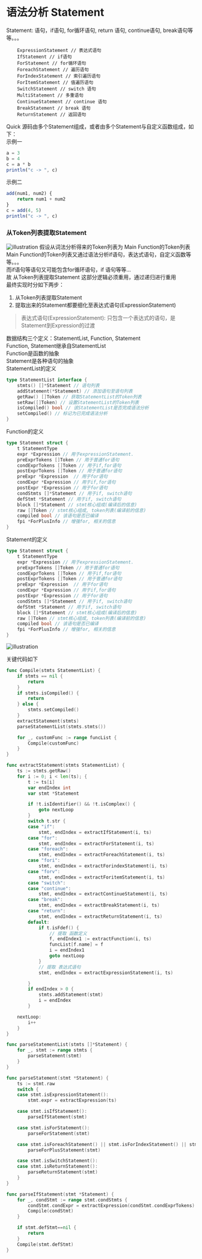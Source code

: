 # 语法分析 Statement
Statement: 语句，if语句, for循环语句, return 语句, continue语句, break语句等等。。。
```
    ExpressionStatement // 表达式语句
    IfStatement // if语句
    ForStatement // for循环语句
    ForeachStatement // 遍历语句
    ForIndexStatement // 索引遍历语句
    ForItemStatement // 值遍历语句
    SwitchStatement // switch 语句
    MultiStatement // 多重语句
    ContinueStatement // continue 语句
    BreakStatement // break 语句
    ReturnStatement // 返回语句
```


Quick 源码由多个Statement组成，或者由多个Statement与自定义函数组成，如下：  
示例一
```js
a = 3
b = 4
c = a * b
println("c -> ", c)
```
示例二
```js
add(num1, num2) {
    return num1 + num2
}
c = add(4, 5)
println("c -> ", c)
```

### 从Token列表提取Statement
![illustration](../img/syntax-analysis/extract-statement.png)
假设从词法分析得来的Token列表为 Main Function的Token列表  
Main Function的Token列表又通过语法分析if语句，表达式语句，自定义函数等等。。。  
而if语句等语句又可能包含for循环语句，if 语句等等...  
故 从Token列表提取Statement 这部分逻辑必须重用，通过递归进行重用  
最终实现时分如下两步：
1. 从Token列表提取Statement
2. 提取出来的Statement都要细化至表达式语句(ExpressionStatement)
> 表达式语句(ExpressionStatement): 只包含一个表达式的语句，是Statement到Expression的过渡

数据结构三个定义：StatementList, Function, Statement  
Function, Statement继承自StatementList  
Function是函数的抽象  
Statement是各种语句的抽象  
StatementList的定义
```go
type StatementList interface {
	stmts() []*Statement // 语句列表
	addStatement(*Statement) // 添加语句至语句列表
	getRaw() []Token // 获取StatementList的Token列表
	setRaw([]Token) // 设置StatementList的Token列表
	isCompiled() bool // 该StatementList是否完成语法分析
	setCompiled() // 标记为已完成语法分析
}
```
Function的定义
```go
type Statement struct {
    t StatementType
    expr *Expression // 用于expressionStatement.
    preExprTokens []Token // 用于普通for语句
    condExprTokens []Token // 用于if,for语句
    postExprTokens []Token // 用于普通for语句
    preExpr *Expression  // 用于for语句
    condExpr *Expression // 用于if,for语句
    postExpr *Expression // 用于for语句
    condStmts []*Statement // 用于if, switch语句
    defStmt *Statement // 用于if, switch语句
    block []*Statement // stmt核心组成(编译后的信息)
    raw []Token // stmt核心组成, token列表(编译前的信息)
    compiled bool // 该语句是否已编译
    fpi *ForPlusInfo // 增强for, 相关的信息
}
```
Statement的定义
```go
type Statement struct {
    t StatementType
    expr *Expression // 用于expressionStatement.
    preExprTokens []Token // 用于普通for语句
    condExprTokens []Token // 用于if,for语句
    postExprTokens []Token // 用于普通for语句
    preExpr *Expression  // 用于for语句
    condExpr *Expression // 用于if,for语句
    postExpr *Expression // 用于for语句
    condStmts []*Statement // 用于if, switch语句
    defStmt *Statement // 用于if, switch语句
    block []*Statement // stmt核心组成(编译后的信息)
    raw []Token // stmt核心组成, token列表(编译前的信息)
    compiled bool // 该语句是否已编译
    fpi *ForPlusInfo // 增强for, 相关的信息
}
```
![illustration](../img/syntax-analysis/syntax-analysis-recursion.png)

关键代码如下
```go
func Compile(stmts StatementList) {
	if stmts == nil {
		return
	}
	if stmts.isCompiled() {
		return
	} else {
		stmts.setCompiled()
	}
	extractStatement(stmts)
	parseStatementList(stmts.stmts())

	for _, customFunc := range funcList {
		Compile(customFunc)
	}
}
```
```go
func extractStatement(stmts StatementList) {
	ts := stmts.getRaw()
	for i := 0; i < len(ts); {
		t := ts[i]
		var endIndex int
		var stmt *Statement

		if !t.isIdentifier() && !t.isComplex() {
			goto nextLoop
		}
		switch t.str {
		case "if":
			stmt, endIndex = extractIfStatement(i, ts)
		case "for":
			stmt, endIndex = extractForStatement(i, ts)
		case "foreach":
			stmt, endIndex = extractForeachStatement(i, ts)
		case "fori":
			stmt, endIndex = extractForindexStatement(i, ts)
		case "forv":
			stmt, endIndex = extractForitemStatement(i, ts)
		case "switch":
		case "continue":
			stmt, endIndex = extractContinueStatement(i, ts)
		case "break":
			stmt, endIndex = extractBreakStatement(i, ts)
		case "return":
			stmt, endIndex = extractReturnStatement(i, ts)
		default:
			if t.isFdef() {
				// 提取 函数定义
				f, endIndex1 := extractFunction(i, ts)
				funcList[f.name] = f
				i = endIndex1
				goto nextLoop
			}
			// 提取 表达式语句
			stmt, endIndex = extractExpressionStatement(i, ts)

		}
		if endIndex > 0 {
			stmts.addStatement(stmt)
			i = endIndex
		}

	nextLoop:
		i++
	}
}
```
```go
func parseStatementList(stmts []*Statement) {
	for _, stmt := range stmts {
		parseStatement(stmt)
	}
}

func parseStatement(stmt *Statement) {
	ts := stmt.raw
	switch {
	case stmt.isExpressionStatement():
		stmt.expr = extractExpression(ts)

	case stmt.isIfStatement():
		parseIfStatement(stmt)

	case stmt.isForStatement():
		parseForStatement(stmt)

	case stmt.isForeachStatement() || stmt.isForIndexStatement() || stmt.isForItemStatement():
		parseForPlusStatement(stmt)

	case stmt.isSwitchStatement():
	case stmt.isReturnStatement():
		parseReturnStatement(stmt)
	}
}

func parseIfStatement(stmt *Statement) {
	for _, condStmt := range stmt.condStmts {
		condStmt.condExpr = extractExpression(condStmt.condExprTokens)
		Compile(condStmt)
	}

	if stmt.defStmt==nil {
		return
	}
	Compile(stmt.defStmt)
}
```



